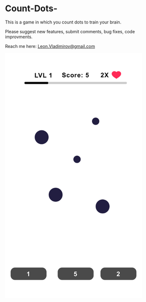 # Count-Dots-
This is a game in which you count dots to train your brain.

Please suggest new features, submit comments, bug fixes, code improvments.

Reach me here: Leon.Vladimirov@gmail.com <br/>

<img src="https://raw.githubusercontent.com/Leon12345679/Count-Dots-/master/DemoUIDots.png" alt="alt text" width="450" height="800">

